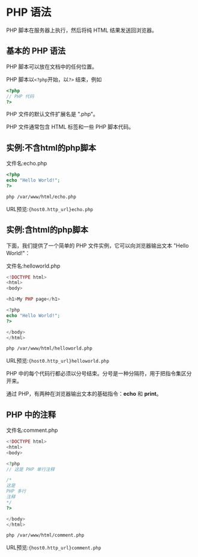 # PHP 语法

PHP 脚本在服务器上执行，然后将纯 HTML 结果发送回浏览器。

## 基本的 PHP 语法

PHP 脚本可以放在文档中的任何位置。

PHP 脚本以`<?php`开始，以`?>` 结束，例如

```php
<?php
// PHP 代码
?>
```

PHP 文件的默认文件扩展名是 ".php"。

PHP 文件通常包含 HTML 标签和一些 PHP 脚本代码。

## 实例:不含html的php脚本

文件名:echo.php

```php
<?php
echo "Hello World!";
?>
```

```bash
php /var/www/html/echo.php
```

URL预览:`{host0.http_url}echo.php`

## 实例:含html的php脚本

下面，我们提供了一个简单的 PHP 文件实例，它可以向浏览器输出文本 "Hello World!"：

文件名:helloworld.php

```php
<!DOCTYPE html>
<html>
<body>

<h1>My PHP page</h1>

<?php
echo "Hello World!";
?>

</body>
</html>
```

```bash
php /var/www/html/helloworld.php
```

URL预览:`{host0.http_url}helloworld.php`

PHP 中的每个代码行都必须以分号结束。分号是一种分隔符，用于把指令集区分开来。

通过 PHP，有两种在浏览器输出文本的基础指令：**echo** 和 **print**。

## PHP 中的注释

文件名:comment.php

```php
<!DOCTYPE html>
<html>
<body>

<?php
// 这是 PHP 单行注释

/*
这是
PHP 多行
注释
*/
?>

</body>
</html>
```

```bash
php /var/www/html/comment.php
```

URL预览:`{host0.http_url}comment.php`